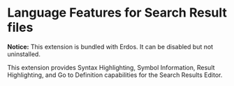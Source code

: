 # Language Features for Search Result files

**Notice:** This extension is bundled with Erdos. It can be disabled but not uninstalled.

This extension provides Syntax Highlighting, Symbol Information, Result Highlighting, and Go to Definition capabilities for the Search Results Editor.
